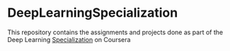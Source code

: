 # DeepLearningSpecialization
This repository contains the assignments and projects done as part of the Deep Learning [Specialization](https://www.coursera.org/specializations/deep-learning) on Coursera

